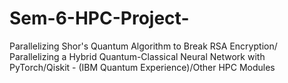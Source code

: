 # Sem-6-HPC-Project-
Parallelizing Shor's Quantum Algorithm to Break RSA Encryption/ Parallelizing a Hybrid Quantum-Classical Neural Network with PyTorch/Qiskit - (IBM Quantum Experience)/Other HPC Modules
